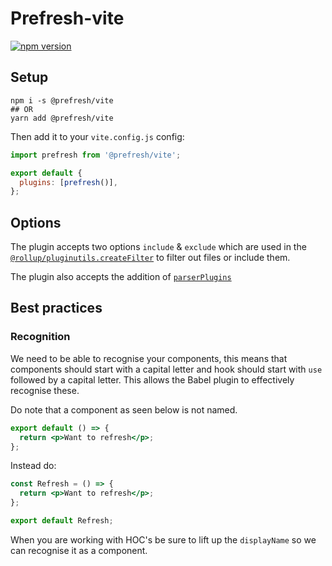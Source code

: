 # Prefresh-vite

[![npm version](https://badgen.net/npm/v/@prefresh/vite)](https://www.npmjs.com/package/@prefresh/vite)

## Setup

```
npm i -s @prefresh/vite
## OR
yarn add @prefresh/vite
```

Then add it to your `vite.config.js` config:

```js
import prefresh from '@prefresh/vite';

export default {
  plugins: [prefresh()],
};
```

## Options

The plugin accepts two options `include` & `exclude` which are used in the [`@rollup/pluginutils.createFilter`](https://github.com/rollup/plugins/tree/master/packages/pluginutils#createfilter) to filter out files or include them.

The plugin also accepts the addition of [`parserPlugins`](https://babeljs.io/docs/en/babel-parser#plugins)

## Best practices

### Recognition

We need to be able to recognise your components, this means that components should
start with a capital letter and hook should start with `use` followed by a capital letter.
This allows the Babel plugin to effectively recognise these.

Do note that a component as seen below is not named.

```jsx
export default () => {
  return <p>Want to refresh</p>;
};
```

Instead do:

```jsx
const Refresh = () => {
  return <p>Want to refresh</p>;
};

export default Refresh;
```

When you are working with HOC's be sure to lift up the `displayName` so we can
recognise it as a component.
